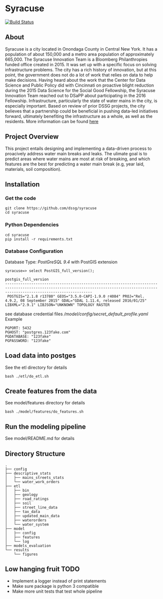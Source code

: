 # Syracuse
[![Build Status](https://travis-ci.com/dssg/syracuse.svg?token=qr1WKDpoEiNDipEKFzrb&branch=master)](https://travis-ci.com/dssg/syracuse)

## About
Syracuse is a city located in Onondaga County in Central New York. It has a
population of about 150,000 and a metro area population of approximately
665,000. The Syracuse Innovation Team is a Bloomberg Philanthropies funded
office created in 2015. It was set up with a specific focus on solving
infrastructure problems. The city has a rich history of innovation, but
at this point, the government does not do a lot of work that relies on
data to help make decisions. Having heard about the work that the Center
for Data Science and Public Policy did with Cincinnati on proactive blight
reduction during the 2015 Data Science for the Social Good Fellowship,
the Syracuse Innovation Team reached out to DSaPP about participating in the
2016 Fellowship. Infrastructure, particularly the state of water mains in the
city, is especially important. Based on review of prior DSSG projects, the city
believes that a partnership could be beneficial in pushing data-led initiatives
forward, ultimately benefiting the infrastructure as a whole, as well as the residents.
More information can be found
[here](http://dssg.uchicago.edu/project/early-warning-system-for-water-infrastructure-problems/)

## Project Overview
This project entails designing and implementing a data-driven process to
proacively address water main breaks and leaks. The ulimate goal is to predict
areas where water mains are most at risk of breaking, and which features are the
best for predicting a water main break (e.g, year laid, materials, soil composition).

## Installation

### Get the code
```
git clone https://github.com/dssg/syracuse
cd syracuse
```

### Python Dependencies
```
cd syracuse
pip install -r requirements.txt
```

### Database Configuration

Database Type: *PostGreSQL 9.4*
with PostGIS extension
```
syracuse=> select PostGIS_full_version();
                                                                                postgis_full_version
------------------------------------------------------------------------------------------------------------------------------------------------------------------------------------
 POSTGIS="2.1.8 r13780" GEOS="3.5.0-CAPI-1.9.0 r4084" PROJ="Rel. 4.9.2, 08 September 2015" GDAL="GDAL 1.11.4, released 2016/01/25" LIBXML="2.9.1" LIBJSON="UNKNOWN" TOPOLOGY RASTER
```


see database credential files
*/model/config/secret_default_profile.yaml*
Example
```
PGPORT: 5432
PGHOST: "postgres.123fake.com"
PGDATABASE: "123fake"
PGPASSWORD: "123fake"
```

## Load data into postges
See the etl directory for details
```
bash ./etl/do_etl.sh
```

## Create features from the data
See model/features directory for details
```
bash ./model/features/do_features.sh
```

## Run the modeling pipeline
See model/README.md for details


## Directory Structure
```
.
├── config
├── descriptive_stats
│   ├── mains_streets_stats
│   └── water_work_orders
├── etl
│   ├── bin
│   ├── geology
│   ├── road_ratings
│   ├── soil
│   ├── street_line_data
│   ├── tax_data
│   ├── updated_main_data
│   ├── waterorders
│   └── water_system
├── model
│   ├── config
│   ├── features
│   └── log
├── models_evaluation
└── results
    └── figures

```


## Low hanging fruit TODO
- Implement a logger instead of print statements
- Make sure package is python 3 compatible
- Make more unit tests that test whole pipeline
